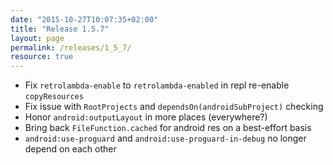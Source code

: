 ```yaml
---
date: "2015-10-27T10:07:35+02:00"
title: "Release 1.5.7"
layout: page
permalink: /releases/1_5_7/
resource: true
---
```


* Fix `retrolambda-enable` to `retrolambda-enabled` in repl
re-enable `copyResources`
* Fix issue with `RootProjects` and `dependsOn(androidSubProject)` checking
* Honor `android:outputLayout` in more places (everywhere?)
* Bring back `FileFunction.cached` for android res on a best-effort basis
* `android:use-proguard` and `android:use-proguard-in-debug` no longer depend on each other
